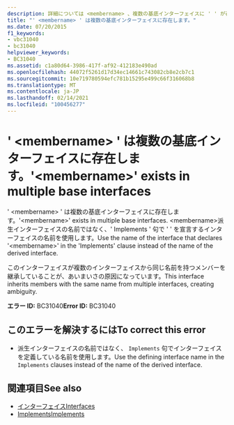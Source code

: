 ```yaml
---
description: 詳細については <membername> 、複数の基底インターフェイスに ' ' が存在します
title: "' <membername> ' は複数の基底インターフェイスに存在します。"
ms.date: 07/20/2015
f1_keywords:
- vbc31040
- bc31040
helpviewer_keywords:
- BC31040
ms.assetid: c1a80d64-3986-417f-af92-412183e490ad
ms.openlocfilehash: 44072f5261d17d34ec14661c743082cb8e2cb7c1
ms.sourcegitcommit: 10e719780594efc781b15295e499c66f316068b8
ms.translationtype: MT
ms.contentlocale: ja-JP
ms.lasthandoff: 02/14/2021
ms.locfileid: "100456277"
---
```

# <a name="membername-exists-in-multiple-base-interfaces"></a><span data-ttu-id="0d6e9-103">' \<membername> ' は複数の基底インターフェイスに存在します。</span><span class="sxs-lookup"><span data-stu-id="0d6e9-103">'\<membername>' exists in multiple base interfaces</span></span>

<span data-ttu-id="0d6e9-104">' \<membername> ' は複数の基底インターフェイスに存在します。</span><span class="sxs-lookup"><span data-stu-id="0d6e9-104">'\<membername>' exists in multiple base interfaces.</span></span> <span data-ttu-id="0d6e9-105">\<membername>派生インターフェイスの名前ではなく、' Implements ' 句で ' ' を宣言するインターフェイスの名前を使用します。</span><span class="sxs-lookup"><span data-stu-id="0d6e9-105">Use the name of the interface that declares '\<membername>' in the 'Implements' clause instead of the name of the derived interface.</span></span>  
  
 <span data-ttu-id="0d6e9-106">このインターフェイスが複数のインターフェイスから同じ名前を持つメンバーを継承していることが、あいまいさの原因になっています。</span><span class="sxs-lookup"><span data-stu-id="0d6e9-106">This interface inherits members with the same name from multiple interfaces, creating ambiguity.</span></span>  
  
 <span data-ttu-id="0d6e9-107">**エラー ID:** BC31040</span><span class="sxs-lookup"><span data-stu-id="0d6e9-107">**Error ID:** BC31040</span></span>  
  
## <a name="to-correct-this-error"></a><span data-ttu-id="0d6e9-108">このエラーを解決するには</span><span class="sxs-lookup"><span data-stu-id="0d6e9-108">To correct this error</span></span>  
  
- <span data-ttu-id="0d6e9-109">派生インターフェイスの名前ではなく、 `Implements` 句でインターフェイスを定義している名前を使用します。</span><span class="sxs-lookup"><span data-stu-id="0d6e9-109">Use the defining interface name in the `Implements` clauses instead of the name of the derived interface.</span></span>  
  
## <a name="see-also"></a><span data-ttu-id="0d6e9-110">関連項目</span><span class="sxs-lookup"><span data-stu-id="0d6e9-110">See also</span></span>

- [<span data-ttu-id="0d6e9-111">インターフェイス</span><span class="sxs-lookup"><span data-stu-id="0d6e9-111">Interfaces</span></span>](../programming-guide/language-features/interfaces/index.md)
- [<span data-ttu-id="0d6e9-112">Implements</span><span class="sxs-lookup"><span data-stu-id="0d6e9-112">Implements</span></span>](../language-reference/statements/implements-clause.md)
